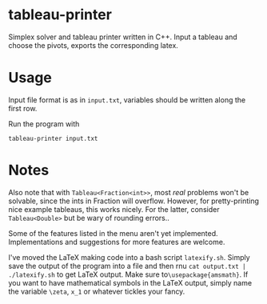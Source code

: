 # tableau-printer
Simplex solver and tableau printer written in C++. Input a tableau and choose the pivots, exports the corresponding latex.

# Usage
Input file format is as in `input.txt`, variables should be written along the first row.

Run the program with

```tableau-printer input.txt```

# Notes

Also note that with `Tableau<Fraction<int>>`, most *real* problems won't be solvable, since the ints in Fraction will overflow. However, for pretty-printing nice example tableaus, this works nicely. For the latter, consider `Tableau<Double>` but be wary of rounding errors..

Some of the features listed in the menu aren't yet implemented. Implementations and suggestions for more features are welcome.

I've moved the LaTeX making code into a bash script `latexify.sh`. Simply save the output of the program into a file and then rnu
`cat output.txt | ./latexify.sh` to get LaTeX output. Make sure to`\usepackage{amsmath}`. If you want to have mathematical symbols in the LaTeX output, simply name the variable `\zeta`, `x_1` or whatever tickles your fancy.
